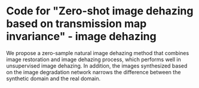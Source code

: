 # Code for "Zero-shot image dehazing based on transmission map invariance" - image dehazing
We propose a zero-sample natural image dehazing method that combines image restoration and image dehazing process, which performs well in unsupervised image dehazing. In addition, the images synthesized based on the image degradation network narrows the difference between the synthetic domain and the real domain.
